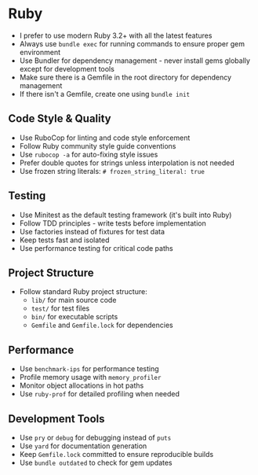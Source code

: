 # Ruby

- I prefer to use modern Ruby 3.2+ with all the latest features
- Always use `bundle exec` for running commands to ensure proper gem environment
- Use Bundler for dependency management - never install gems globally except for development tools
- Make sure there is a Gemfile in the root directory for dependency management
- If there isn't a Gemfile, create one using `bundle init`

## Code Style & Quality

- Use RuboCop for linting and code style enforcement
- Follow Ruby community style guide conventions
- Use `rubocop -a` for auto-fixing style issues
- Prefer double quotes for strings unless interpolation is not needed
- Use frozen string literals: `# frozen_string_literal: true`

## Testing

- Use Minitest as the default testing framework (it's built into Ruby)
- Follow TDD principles - write tests before implementation
- Use factories instead of fixtures for test data
- Keep tests fast and isolated
- Use performance testing for critical code paths

## Project Structure

- Follow standard Ruby project structure:
  - `lib/` for main source code
  - `test/` for test files
  - `bin/` for executable scripts
  - `Gemfile` and `Gemfile.lock` for dependencies

## Performance

- Use `benchmark-ips` for performance testing
- Profile memory usage with `memory_profiler`
- Monitor object allocations in hot paths
- Use `ruby-prof` for detailed profiling when needed

## Development Tools

- Use `pry` or `debug` for debugging instead of `puts`
- Use `yard` for documentation generation
- Keep `Gemfile.lock` committed to ensure reproducible builds
- Use `bundle outdated` to check for gem updates